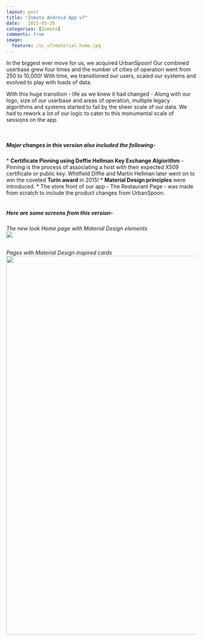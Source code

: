 ```yaml
---
layout: post
title: "Zomato Android App v7"
date:   2015-05-26
categories: [Zomato]
comments: true
image:
  feature: /sc_v7/material_home.jpg
---
```


In the biggest ever move for us, we acquired UrbanSpoon! Our combined userbase grew four times and the number of cities of operation went from 250 to 10,000! 
With time, we transitioned our users, scaled our systems and evolved to play with loads of data. 

<!--more-->
With this huge transition - life as we knew it had changed - Along with our logo, size of our userbase and areas of operation, multiple legacy algorithms and systems started to fail by the sheer scale of our data. We had to rework a lot of our logic to cater to this monumental scale of sessions on the app.


<br>
<h5> Major changes in this version also included the following- </h5>
* <b>Certificate Pinning using Deffie Hellman Key Exchange Algiorithm</b> - Pinning is the process of associating a host with their expected X509 certificate or public key. Whitfield Diffie and Martin Hellman later went on to win the coveted <b>Turin award</b> in 2015!
* <b>Material Design principles</b> were introduced. 
* The store front of our app - The Restaurant Page - was made from scratch to include the product changes from UrbanSpoon.
<br>
<br>

<h5> Here are some screens from this version- </h5>


*The new look Home page with Material Design elements*<br>
<img src="{{site.url}}/img/sc_v7/material_home.jpg" >
<br>
<br>

*Pages with Material Design inspired cards*<br>
<img src="{{site.url}}/img/sc_v7/material_cards.jpg" height="1000" width="800">
